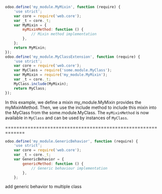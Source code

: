```JavaScript
odoo.define('my_module.MyMixin', function (require) {
    'use strict';
    var core = require('web.core');
    var _t = core._t;
    var MyMixin = {
        myMixinMethod: function () {
            // Mixin method implementation
        },
    };
    return MyMixin;
});
odoo.define('my_module.MyClassExtension', function (require) {
    'use strict';
    var core = require('web.core');
    var MyClass = require('some.module.MyClass');
    var MyMixin = require('my_module.MyMixin');
    var _t = core._t;
    MyClass.include(MyMixin);
    return MyClass;
});
```
In this example, we define a mixin my_module.MyMixin provides the myMixinMethod. 
Then, we use the include method to include this mixin into the MyClass from the some.module.MyClass. 
The `myMixinMethod` is now available in `MyClass` and can be used by instances of `MyClass`.

=============================================================
```JavaScript
odoo.define('my_module.GenericBehavior', function (require) {
    'use strict';
    var core = require('web.core');
    var _t = core._t;
    var GenericBehavior = {
        genericMethod: function () {
            // Generic behaviour implementation
        },
    };
```
add generic behavior to multiple class
